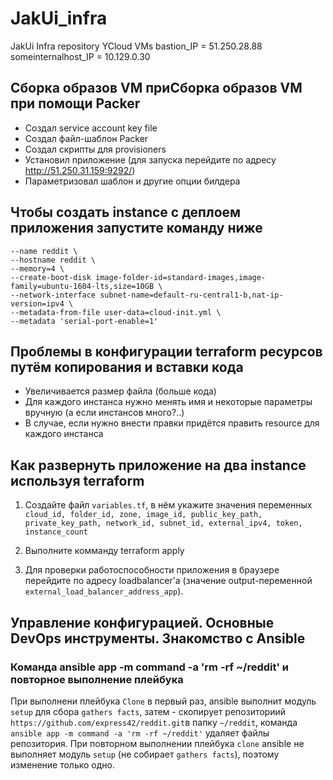 # JakUi_infra

JakUi Infra repository
YCloud VMs
bastion_IP = 51.250.28.88
someinternalhost_IP = 10.129.0.30

## Сборка образов VM приСборка образов VM при помощи Packer

- Создал service account key file
- Создал файл-шаблон Packer
- Создал скрипты для provisioners
- Установил приложение (для запуска перейдите по адресу http://51.250.31.159:9292/)
- Параметризовал шаблон и другие опции билдера

## Чтобы создать instance с деплоем приложения запустите команду ниже

```yc compute instance create    \
--name reddit \
--hostname reddit \
--memory=4 \
--create-boot-disk image-folder-id=standard-images,image-family=ubuntu-1604-lts,size=10GB \
--network-interface subnet-name=default-ru-central1-b,nat-ip-version=ipv4 \
--metadata-from-file user-data=cloud-init.yml \
--metadata 'serial-port-enable=1'
```

## Проблемы в конфигурации terraform ресурсов путём копирования и вставки кода

- Увеличивается размер файла (больше кода)
- Для каждого инстанса нужно менять имя и некоторые параметры вручную (а если инстансов много?..)
- В случае, если нужно внести правки придётся править resource для каждого инстанса

## Как развернуть приложение на два instance используя terraform

1. Создайте файл `variables.tf`, в нём укажите значения переменных ```cloud_id, folder_id, zone, image_id, public_key_path,``` 
```private_key_path, network_id, subnet_id, external_ipv4, token, instance_count```

2. Выполните комманду terraform apply

3. Для проверки работоспособности приложения в браузере перейдите по адресу loadbalancer'a (значение output-переменной
   `external_load_balancer_address_app`).

## Управление конфигурацией. Основные DevOps инструменты. Знакомство с Ansible

### Команда ansible app -m command -a 'rm -rf ~/reddit' и повторное выполнение плейбука

При выполнени плейбука `Сlone` в первый раз, ansible выполнит модуль `setup` для сбора `gathers facts`, затем - 
скопирует репозиториий `https://github.com/express42/reddit.git`в папку `~/reddit`, команда
`ansible app -m command -a 'rm -rf ~/reddit'` удаляет файлы репозитория. При повторном выполнении плейбука `clone`
ansible не выполняет модуль `setup` (не собирает `gathers facts`), поэтому изменение только одно.
